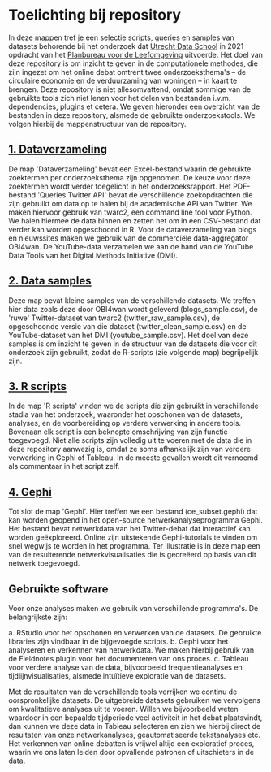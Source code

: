 # Toelichting bij repository
In deze mappen tref je een selectie scripts, queries en samples van datasets behorende bij het onderzoek dat [Utrecht Data School](https://dataschool.nl/) in 2021 opdracht van het [Planbureau voor de Leefomgeving](https://www.pbl.nl/) uitvoerde. Het doel van deze repository is om inzicht te geven in de computationele methodes, die zijn ingezet om het online debat omtrent twee onderzoeksthema's – de circulaire economie en de verduurzaming van woningen – in kaart te brengen. Deze repository is niet allesomvattend, omdat sommige van de gebruikte tools zich niet lenen voor het delen van bestanden i.v.m. dependencies, plugins et cetera.
We geven hieronder een overzicht van de bestanden in deze repository, alsmede de gebruikte onderzoekstools. We volgen hierbij de mappenstructuur van de repository.

## [1. Dataverzameling](https://github.com/CentreForDigitalHumanities/PBL-Circulair/tree/main/1.%20Dataverzameling)
De map 'Dataverzameling' bevat een Excel-bestand waarin de gebruikte zoektermen per onderzoeksthema zijn opgenomen. De keuze voor deze zoektermen wordt verder toegelicht in het onderzoeksrapport. Het PDF-bestand 'Queries Twitter API' bevat de verschillende zoekopdrachten die zijn gebruikt om data op te halen bij de academische API van Twitter. We maken hiervoor gebruik van twarc2, een command line tool voor Python. We halen hiermee de data binnen en zetten het om in een CSV-bestand dat verder kan worden opgeschoond in R.
Voor de dataverzameling van blogs en nieuwssites maken we gebruik van de commerciële data-aggregator OBI4wan. De YouTube-data verzamelen we aan de hand van de YouTube Data Tools van het Digital Methods Initiative (DMI).

## [2. Data samples](https://github.com/CentreForDigitalHumanities/PBL-Circulair/tree/main/2.%20Data%20samples)
Deze map bevat kleine samples van de verschillende datasets. We treffen hier data zoals deze door OBI4wan wordt geleverd (blogs_sample.csv), de 'ruwe' Twitter-dataset van twarc2 (twitter_raw_sample.csv), de opgeschoonde versie van die dataset (twitter_clean_sample.csv) en de YouTube-dataset van het DMI (youtube_sample.csv). Het doel van deze samples is om inzicht te geven in de structuur van de datasets die voor dit onderzoek zijn gebruikt, zodat de R-scripts (zie volgende map) begrijpelijk zijn.

## [3. R scripts](https://github.com/CentreForDigitalHumanities/PBL-Circulair/tree/main/3.%20R%20scripts)
In de map 'R scripts' vinden we de scripts die zijn gebruikt in verschillende stadia van het onderzoek, waaronder het opschonen van de datasets, analyses, en de voorbereiding op verdere verwerking in andere tools. Bovenaan elk script is een beknopte omschrijving van zijn functie toegevoegd. Niet alle scripts zijn volledig uit te voeren met de data die in deze repository aanwezig is, omdat ze soms afhankelijk zijn van verdere verwerking in Gephi of Tableau. In de meeste gevallen wordt dit vernoemd als commentaar in het script zelf.

## [4. Gephi](https://github.com/CentreForDigitalHumanities/PBL-Circulair/tree/main/4.%20Gephi)
Tot slot de map 'Gephi'. Hier treffen we een bestand (ce_subset.gephi) dat kan worden geopend in het open-source netwerkanalyseprogramma Gephi. Het bestand bevat netwerkdata van het Twitter-debat dat interactief kan worden geëxploreerd. Online zijn uitstekende Gephi-tutorials te vinden om snel wegwijs te worden in het programma. Ter illustratie is in deze map een van de resulterende netwerkvisualisaties die is gecreëerd op basis van dit netwerk toegevoegd.

## Gebruikte software
Voor onze analyses maken we gebruik van verschillende programma's. De belangrijkste zijn:

a. RStudio voor het opschonen en verwerken van de datasets. De gebruikte libraries zijn vindbaar in de bijgevoegde scripts.
b. Gephi voor het analyseren en verkennen van netwerkdata. We maken hierbij gebruik van de Fieldnotes plugin voor het documenteren van ons proces.
c. Tableau voor verdere analyse van de data, bijvoorbeeld frequentieanalyses en tijdlijnvisualisaties, alsmede intuïtieve exploratie van de datasets.

Met de resultaten van de verschillende tools verrijken we continu de oorspronkelijke datasets. De uitgebreide datasets gebruiken we vervolgens om kwalitatieve analyses uit te voeren. Willen we bijvoorbeeld weten waardoor in een bepaalde tijdperiode veel activiteit in het debat plaatsvindt, dan kunnen we deze data in Tableau selecteren en zien we hierbij direct de resultaten van onze netwerkanalyses, geautomatiseerde tekstanalyses etc. Het verkennen van online debatten is vrijwel altijd een exploratief proces, waarin we ons laten leiden door opvallende patronen of uitschieters in de data.
